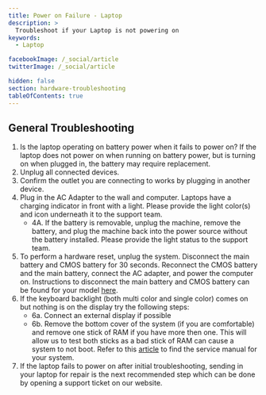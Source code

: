 ```yaml
---
title: Power on Failure - Laptop
description: >
  Troubleshoot if your Laptop is not powering on
keywords:
  - Laptop

facebookImage: /_social/article
twitterImage: /_social/article

hidden: false
section: hardware-troubleshooting
tableOfContents: true
---
```


## General Troubleshooting

1. Is the laptop operating on battery power when it fails to power on? If the laptop does not power on when running on battery power, but is turning on when plugged in, the battery may require replacement.
2. Unplug all connected devices.
3. Confirm the outlet you are connecting to works by plugging in another device.
4. Plug in the AC Adapter to the wall and computer. Laptops have a charging indicator in front with a light. Please provide the light color(s) and icon underneath it to the support team.
     - 4A. If the battery is removable, unplug the machine, remove the battery, and plug the machine back into the power source without the battery installed. Please provide the light status to the support team.
5. To perform a hardware reset, unplug the system. Disconnect the main battery and CMOS battery for 30 seconds. Reconnect the CMOS battery and the main battery, connect the AC adapter, and power the computer on. Instructions to disconnect the main battery and CMOS battery can be found for your model [here](https://tech-docs.system76.com/README.html).
6. If the keyboard backlight (both multi color and single color) comes on but nothing is on the display try the following steps:
    - 6a. Connect an external display if possible
    - 6b. Remove the bottom cover of the system (if you are comfortable) and remove one stick of RAM if you have more then one. This will allow us to test both sticks as a bad stick of RAM can cause a system to not boot. Refer to this [article](/articles/guides) to find the service manual for your system.
7. If the laptop fails to power on after initial troubleshooting, sending in your laptop for repair is the next recommended step which can be done by opening a support ticket on our website.

